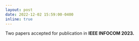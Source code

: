 ```yaml
---
layout: post
date: 2022-12-02 15:59:00-0400
inline: true
---
```


Two papers accepted for publication in <strong> IEEE INFOCOM 2023. <strong>
